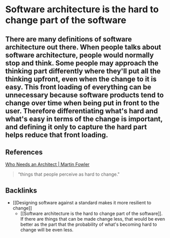 # Software architecture is the hard to change part of the software
There are many definitions of software architecture out there. When people talks about software architecture, people would normally stop and think. Some people may approach the thinking part differently where they'll put all the thinking upfront, even when the change to it is easy. This front loading of everything can be unnecessary because software products tend to change over time when being put in front to the user. Therefore differentiating what's hard and what's easy in terms of the change is important, and defining it only to capture the hard part helps reduce that front loading.
---
## References
[Who Needs an Architect | Martin Fowler](https://martinfowler.com/ieeeSoftware/whoNeedsArchitect.pdf)
> “things that people perceive as hard to change."

## Backlinks
* [[Designing software against a standard makes it more resilient to change]]
	* [[Software architecture is the hard to change part of the software]]. If there are things that can be made change less, that would be even better as the part that the probability of what's becoming hard to change will be even less.

<!-- #evergreen -->

<!-- {BearID:19D548B6-350E-4578-8E2E-19DEDC4176B4-5449-0000022333235B9C} -->
